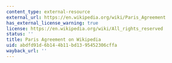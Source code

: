 ```yaml
---
content_type: external-resource
external_url: https://en.wikipedia.org/wiki/Paris_Agreement
has_external_license_warning: true
license: https://en.wikipedia.org/wiki/All_rights_reserved
status: ''
title: Paris Agreement on Wikipedia
uid: abdfd91d-6b14-4b11-bd13-95452306cffa
wayback_url: ''
---
```

